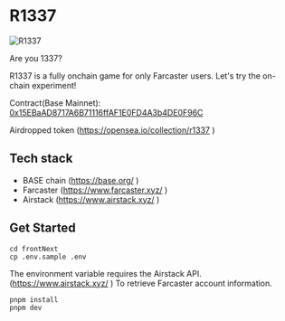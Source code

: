 # R1337

![R1337](https://r1337.vercel.app/success/0.GIF)

Are you 1337? 

R1337 is a fully onchain game for only Farcaster users. Let's try the on-chain experiment! 

Contract(Base Mainnet): [0x15EBaAD8717A6B71116ffAF1E0FD4A3b4DE0F96C](https://basescan.org/address/0x15EBaAD8717A6B71116ffAF1E0FD4A3b4DE0F96C) 

Airdropped token (https://opensea.io/collection/r1337 )

## Tech stack

- BASE chain (https://base.org/ )
- Farcaster (https://www.farcaster.xyz/ )
- Airstack (https://www.airstack.xyz/ )

## Get Started

```
cd frontNext
cp .env.sample .env
```

The environment variable requires the Airstack API. (https://www.airstack.xyz/ )
To retrieve Farcaster account information.


```
pnpm install
pnpm dev
```
